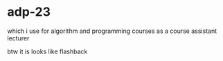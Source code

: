 # adp-23

which i use for algorithm and programming courses as a course assistant lecturer

btw it is looks like flashback
